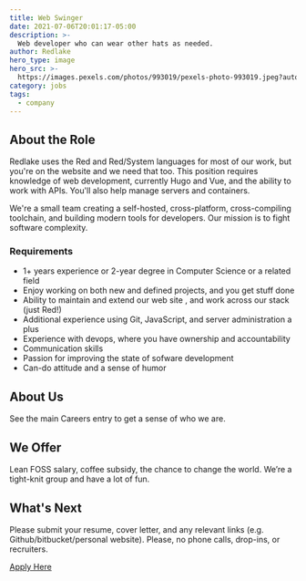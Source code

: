 ```yaml
---
title: Web Swinger
date: 2021-07-06T20:01:17-05:00
description: >-
  Web developer who can wear other hats as needed.
author: Redlake
hero_type: image
hero_src: >-
  https://images.pexels.com/photos/993019/pexels-photo-993019.jpeg?auto=compress&cs=tinysrgb&h=650&w=940
category: jobs
tags:
  - company
---
```


## About the Role

Redlake uses the Red and Red/System languages for most of our work, but you're on the website and we need that too. This position requires knowledge of web development, currently Hugo and Vue, and the ability to work with APIs. You'll also help manage servers and containers.

We're a small team creating a self-hosted, cross-platform, cross-compiling toolchain, and building modern tools for developers. Our mission is to fight software complexity.

### Requirements

* 1+ years experience or 2-year degree in Computer Science or a related field
* Enjoy working on both new and defined projects, and you get stuff done
* Ability to maintain and extend our web site , and work across our stack (just Red!)
* Additional experience using Git, JavaScript, and server administration a plus
* Experience with devops, where you have ownership and accountability
* Communication skills
* Passion for improving the state of sofware development
* Can-do attitude and a sense of humor

## About Us

See the main Careers entry to get a sense of who we are.

## We Offer

Lean FOSS salary, coffee subsidy, the chance to change the world. We’re a tight-knit group and have a lot of fun.

## What's Next

Please submit your resume, cover letter, and any relevant links (e.g. Github/bitbucket/personal website). Please, no phone calls, drop-ins, or recruiters.

[Apply Here](mailto:gregg@redlake-tech.com)
